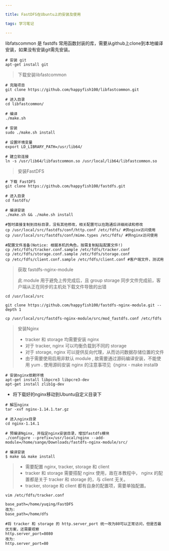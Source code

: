 ```yaml
---

title: FastDFS在Ubuntu上的安装及使用

tags: 学习笔记

---
```




libfatscommon 是 fastdfs 常用函数封装的库，需要从github上clone到本地编译安装，如果没有安装git需先安装。

<!-- more -->

```shell
# 安装 git
apt-get install git
```

> 下载安装libfastcommon

```shell
# 克隆项目
git clone https://github.com/happyfish100/libfastcommon.git

# 进入目录
cd libfastcommon/

# 编译
./make.sh

# 安装
sudo ./make.sh install

# 设置环境变量
export LD_LIBRARY_PATH=/usr/lib64/

# 建立软连接
ln -s /usr/lib64/libfastcommon.so /usr/local/lib64/libfastcommon.so
```

> 安装FastDFS

```shell
# 下载 FastDFS
git clone https://github.com/happyfish100/fastdfs.git

# 进入目录
cd fastdfs/

# 编译安装
./make.sh && ./make.sh install
```

```shell
#暂时直接复制到目标目录，没有其他修改，相关配置可以在跑通后详细阅读和修改
cp /usr/local/src/fastdfs/conf/http.conf /etc/fdfs/ #供nginx访问使用
cp /usr/local/src/fastdfs/conf/mime.types /etc/fdfs/ #供nginx访问使用

#配置文件准备(Notice: 根据本机的角色，按需复制粘贴配置文件!)
cp /etc/fdfs/tracker.conf.sample /etc/fdfs/tracker.conf
cp /etc/fdfs/storage.conf.sample /etc/fdfs/storage.conf
cp /etc/fdfs/client.conf.sample /etc/fdfs/client.conf #客户端文件，测试用
```

> 获取 fastdfs-nginx-module
>
> 此 module 用于避免上传完成后，且 group storage 同步文件完成前，客户端从正在同步的主机处下载文件导致的出错

```shell
cd /usr/local/src

git clone https://github.com/happyfish100/fastdfs-nginx-module.git --depth 1

cp /usr/local/src/fastdfs-nginx-module/src/mod_fastdfs.conf /etc/fdfs
```

> 安装Nginx
>
> - tracker 和 storage 均需要安装 nginx
> -  对于 tracker, nginx 可以均衡负载到不同的 storage
> - 对于 storage, nginx 可以提供反向代理，从而访问数据存储位置的文件
> - 由于需要使用启用非默认 module , 故需要通过源码编译安装，不能使用 yum . 使用源码安装 nginx 的注意事项见《nginx - make install》

```shell
# 安装nginx依赖环境
apt-get install libpcre3 libpcre3-dev
apt-get install zlib1g-dev
```

- 将下载好的nginx移动到Ubuntu自定义目录下

```shell
# 解压nginx
tar -xvf nginx-1.14.1.tar.gz

# 进入nginx目录
cd nginx-1.14.1

# 预编译Nginx, 并指定nginx安装目录，增加fastdfs模块
./configure --prefix=/usr/local/nginx --add-module=/home/sange/Downloads/fastdfs-nginx-module/src/

# 编译安装
$ make && make install
```

> - 需要配置 nginx, tracker, storage 和 client
> - tracker 和 storage 需要搭配 nginx 使用，故在本教程中， nginx 的配置都是关于 tracker 和 storage 的，与 client 无关。
> - tracker, storage 和 client 都有自身的配置项，需要单独配置。

```shell
vim /etc/fdfs/tracker.conf

base_path=/home/yuqing/FastDFS
改为:
base_path=/home/dfs

#将 tracker 和 storage 的 http.server_port 统一改为80可以正常访问，但是否最优方案，还需要观察
http.server_port=8080
改为:
http.server_port=80
```

